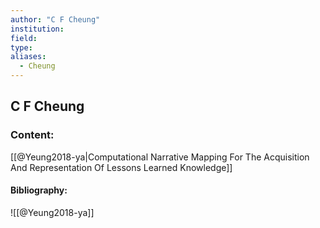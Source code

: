 ```yaml
---
author: "C F Cheung"
institution:
field:
type:
aliases:
  - Cheung
---
```


## C F Cheung

### Content:
[[@Yeung2018-ya|Computational Narrative Mapping For The Acquisition And Representation Of Lessons Learned Knowledge]]

#### Bibliography:

![[@Yeung2018-ya]]